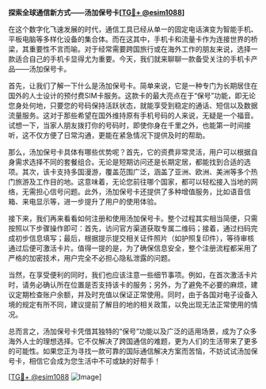 **探索全球通信新方式——汤加保号卡[[TG💪+ @esim1088](https://t.me/s/esim1088)]**

在这个数字化飞速发展的时代，通信工具已经从单一的固定电话演变为智能手机、平板电脑等多样化设备的集合体。而在这其中，手机卡和流量卡作为连接世界的桥梁，其重要性不言而喻。对于经常需要跨国旅行或在海外工作的朋友来说，选择一款适合自己的手机卡显得尤为重要。今天，我们就来聊聊一款备受关注的手机卡产品——汤加保号卡。

首先，让我们了解一下什么是汤加保号卡。简单来说，它是一种专门为长期居住在国外的人士设计的预付费SIM卡服务。这款卡的最大亮点在于“保号”功能，即无论您身处何地，只要您的号码保持活跃状态，就能享受到稳定的通话、短信以及数据流量服务。这对于那些希望在国外维持原有手机号码的人来说，无疑是一个福音。试想一下，当家人朋友拨打你的号码时，即使你身在千里之外，也能第一时间接听，这不仅方便了日常沟通，更能在紧急情况下提供及时的帮助。

那么，汤加保号卡具体有哪些优势呢？首先，它的资费非常灵活，用户可以根据自身需求选择不同的套餐组合。无论是短期访问还是长期定居，都能找到合适的选项。其次，该卡支持多国漫游，覆盖范围广泛，涵盖了亚洲、欧洲、美洲等多个热门旅游及工作目的地。这意味着，无论您前往哪个国家，都可以轻松接入当地的网络，无需担心信号问题。此外，汤加保号卡还提供了多种增值服务，比如语音信箱、来电显示等，进一步提升了用户的使用体验。

接下来，我们再来看看如何注册和使用汤加保号卡。整个过程其实相当简便，只需按照以下步骤操作即可：首先，访问官方渠道获取专属二维码；接着，通过扫码完成初步信息填写；最后，根据提示提交相关证件照片（如护照复印件），等待审核通过后便可激活卡片。值得一提的是，为了确保信息安全，整个注册流程都采用了严格的加密技术，用户完全不必担心隐私泄露的问题。

当然，在享受便利的同时，我们也应该注意一些细节事项。例如，在首次激活卡片时，请务必确认所在位置是否支持该卡的服务；另外，为了避免不必要的麻烦，建议定期检查账户余额，并及时充值以保证正常使用。同时，由于各国对电子设备入境的规定有所不同，建议提前了解目的地的相关政策，以免出现无法正常使用的情况。

总而言之，汤加保号卡凭借其独特的“保号”功能以及广泛的适用场景，成为了众多海外人士的理想选择。它不仅解决了跨国通信的难题，更为人们的生活带来了更多的可能性。如果您正为寻找一款可靠的国际通信解决方案而苦恼，不妨试试汤加保号卡，相信它会成为您生活中不可或缺的好帮手！

[[TG💪+ @esim1088](https://t.me/s/esim1088) ![Image](https://i.postimg.cc/4NQfJmqS/Snipaste-2025-05-13-00-14-12.png)]